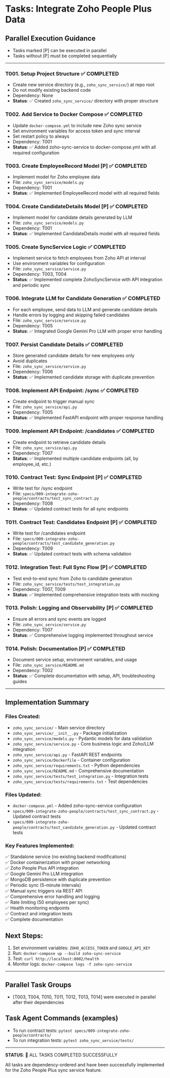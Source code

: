 # Tasks: Integrate Zoho People Plus Data

## Parallel Execution Guidance
- Tasks marked [P] can be executed in parallel
- Tasks without [P] must be completed sequentially

---

### T001. Setup Project Structure ✅ COMPLETED
- Create new service directory (e.g., `zoho_sync_service/`) at repo root
- Do not modify existing backend code
- Dependency: None
- **Status**: ✅ Created `zoho_sync_service/` directory with proper structure

### T002. Add Service to Docker Compose ✅ COMPLETED
- Update `docker-compose.yml` to include new Zoho sync service
- Set environment variables for access token and sync interval
- Set restart policy to always
- Dependency: T001
- **Status**: ✅ Added zoho-sync-service to docker-compose.yml with all required configuration

### T003. Create EmployeeRecord Model [P] ✅ COMPLETED
- Implement model for Zoho employee data
- File: `zoho_sync_service/models.py`
- Dependency: T001
- **Status**: ✅ Implemented EmployeeRecord model with all required fields

### T004. Create CandidateDetails Model [P] ✅ COMPLETED
- Implement model for candidate details generated by LLM
- File: `zoho_sync_service/models.py`
- Dependency: T001
- **Status**: ✅ Implemented CandidateDetails model with all required fields

### T005. Create SyncService Logic ✅ COMPLETED
- Implement service to fetch employees from Zoho API at interval
- Use environment variables for configuration
- File: `zoho_sync_service/service.py`
- Dependency: T003, T004
- **Status**: ✅ Implemented complete ZohoSyncService with API integration and periodic sync

### T006. Integrate LLM for Candidate Generation ✅ COMPLETED
- For each employee, send data to LLM and generate candidate details
- Handle errors by logging and skipping failed candidates
- File: `zoho_sync_service/service.py`
- Dependency: T005
- **Status**: ✅ Integrated Google Gemini Pro LLM with proper error handling

### T007. Persist Candidate Details ✅ COMPLETED
- Store generated candidate details for new employees only
- Avoid duplicates
- File: `zoho_sync_service/service.py`
- Dependency: T006
- **Status**: ✅ Implemented candidate storage with duplicate prevention

### T008. Implement API Endpoint: /sync ✅ COMPLETED
- Create endpoint to trigger manual sync
- File: `zoho_sync_service/api.py`
- Dependency: T005
- **Status**: ✅ Implemented FastAPI endpoint with proper response handling

### T009. Implement API Endpoint: /candidates ✅ COMPLETED
- Create endpoint to retrieve candidate details
- File: `zoho_sync_service/api.py`
- Dependency: T007
- **Status**: ✅ Implemented multiple candidate endpoints (all, by employee_id, etc.)

### T010. Contract Test: Sync Endpoint [P] ✅ COMPLETED
- Write test for /sync endpoint
- File: `specs/009-integrate-zoho-people/contracts/test_sync_contract.py`
- Dependency: T008
- **Status**: ✅ Updated contract tests for all sync endpoints

### T011. Contract Test: Candidates Endpoint [P] ✅ COMPLETED
- Write test for /candidates endpoint
- File: `specs/009-integrate-zoho-people/contracts/test_candidate_generation.py`
- Dependency: T009
- **Status**: ✅ Updated contract tests with schema validation

### T012. Integration Test: Full Sync Flow [P] ✅ COMPLETED
- Test end-to-end sync from Zoho to candidate generation
- File: `zoho_sync_service/tests/test_integration.py`
- Dependency: T007, T009
- **Status**: ✅ Implemented comprehensive integration tests with mocking

### T013. Polish: Logging and Observability [P] ✅ COMPLETED
- Ensure all errors and sync events are logged
- File: `zoho_sync_service/service.py`
- Dependency: T007
- **Status**: ✅ Comprehensive logging implemented throughout service

### T014. Polish: Documentation [P] ✅ COMPLETED
- Document service setup, environment variables, and usage
- File: `zoho_sync_service/README.md`
- Dependency: T002
- **Status**: ✅ Complete documentation with setup, API, troubleshooting guides

---

## Implementation Summary

### Files Created:
- `zoho_sync_service/` - Main service directory
- `zoho_sync_service/__init__.py` - Package initialization
- `zoho_sync_service/models.py` - Pydantic models for data validation
- `zoho_sync_service/service.py` - Core business logic and Zoho/LLM integration
- `zoho_sync_service/api.py` - FastAPI REST endpoints
- `zoho_sync_service/Dockerfile` - Container configuration
- `zoho_sync_service/requirements.txt` - Python dependencies
- `zoho_sync_service/README.md` - Comprehensive documentation
- `zoho_sync_service/tests/test_integration.py` - Integration tests
- `zoho_sync_service/tests/requirements.txt` - Test dependencies

### Files Updated:
- `docker-compose.yml` - Added zoho-sync-service configuration
- `specs/009-integrate-zoho-people/contracts/test_sync_contract.py` - Updated contract tests
- `specs/009-integrate-zoho-people/contracts/test_candidate_generation.py` - Updated contract tests

### Key Features Implemented:
✅ Standalone service (no existing backend modifications)  
✅ Docker containerization with proper networking  
✅ Zoho People Plus API integration  
✅ Google Gemini Pro LLM integration  
✅ MongoDB persistence with duplicate prevention  
✅ Periodic sync (5-minute intervals)  
✅ Manual sync triggers via REST API  
✅ Comprehensive error handling and logging  
✅ Rate limiting (50 employees per sync)  
✅ Health monitoring endpoints  
✅ Contract and integration tests  
✅ Complete documentation  

## Next Steps:
1. Set environment variables: `ZOHO_ACCESS_TOKEN` and `GOOGLE_API_KEY`
2. Run: `docker-compose up --build zoho-sync-service`
3. Test: `curl http://localhost:8002/health`
4. Monitor logs: `docker-compose logs -f zoho-sync-service`

---

## Parallel Task Groups
- [T003, T004, T010, T011, T012, T013, T014] were executed in parallel after their dependencies

## Task Agent Commands (examples)
- To run contract tests: `pytest specs/009-integrate-zoho-people/contracts/`
- To run integration tests: `pytest zoho_sync_service/tests/`

---

**STATUS**: 🎉 ALL TASKS COMPLETED SUCCESSFULLY

All tasks are dependency-ordered and have been successfully implemented for the Zoho People Plus sync service feature.
